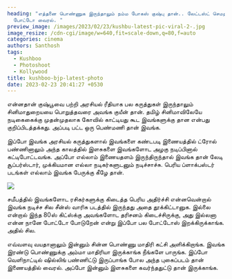 ```yaml
---
heading: "எத்தனை பொண்ணுக இருந்தாலும் நம்ம போகஸ் குஷ்பு தான்.. லேட்டஸ்ட் செமத்தி
  போட்டோ வைரல். "
preview_image: /images/2023/02/23/kushbu-latest-pic-viral-2-.jpg
image_resize: /cdn-cgi/image/w=640,fit=scale-down,q=80,f=auto
categories: cinema
authors: Santhosh
tags:
  - Kushboo
  - Photoshoot
  - Kollywood
title: kushboo-bjp-latest-photo
date: 2023-02-23 20:41:27 +0530
---
```

என்னதான் குஷ்பூவை பற்றி அரசியல் ரீதியாக பல கருத்துகள் இருந்தாலும் சினிமாதுறையயை பொறுத்தவரை அவங்க குயீன் தான். தமிழ் சினிமாவிலேயே நடிகைகைக்கு முதன்முதலாக கோவில் காட்டியது கூட இவங்களுக்கு தான என்பது குறிப்பிடத்தக்கது. அப்படி பட்ட ஒரு பெண்மணி தான் இவங்க. 

இப்போ இவங்க அரசியல் கருத்துகளால் இவங்களை கண்டபடி இணையத்தில் ட்ரோல் பண்ணினாலும் அந்த காலத்தில் இளசுகளை இவங்களோட அழகு நடிப்பினால் கட்டிபோட்டவங்க. அப்போ எல்லாம் இணையதளம் இருந்திருந்தால் இவங்க தான் லேடி சூப்பர்ஸ்டார், முக்கியமான எல்லா நடிகர்களுடனும் நடிச்சாச்சு. பெரிய ப்ளாக்பஸ்டர் படங்கள் எல்லாம் இவங்க பேருக்கு கீழே தான்.



![](/images/2023/02/23/kushbu-latest-pic-viral-1-.jpg)

சமீபத்தில் இவங்களோட ரசிகர்களுக்கு கிடைத்த பெரிய அதிர்ச்சி என்னவென்றால் இவங்க நடிச்ச சில சீன்ஸ் வாரிசு படத்தில் இருந்தது அதை தூக்கிட்டானுக. இல்லை என்றால் இந்த 80ஸ் கிட்ஸ்க்கு அவங்களோட தரிசனம் கிடைச்சிருக்கு, அது இல்லனா என்ன நானே போட்டோ போடுறேன் என்று இப்போ பல போட்டோஸ் இறக்கிருக்காங்க. அதில் சில.

எவ்வளவு வயதானாலும் இன்னும் சின்ன பொண்ணு மாதிரி கட்சி அளிக்கிறாங்க. இவங்க இரண்டு பொண்ணுக்கு அம்மா மாதிரியா இருக்காங்க நீங்களே பாருங்க. இப்போ வெளிநாட்டில் ஷில்லிங் பண்ணிட்டு இருப்பாங்க போல அந்த புகைப்படம் தான் இணையத்தில் வைரல். அப்போ இன்னும் இளசுகளை கவர்ந்ததுட்டு தான் இருக்காங்க.